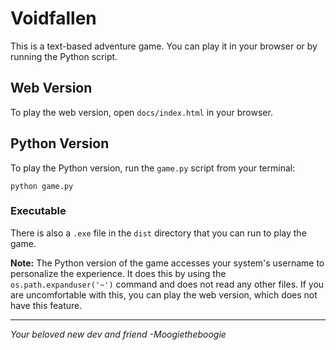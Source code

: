 # Voidfallen

This is a text-based adventure game. You can play it in your browser or by running the Python script.

## Web Version

To play the web version, open `docs/index.html` in your browser.

## Python Version

To play the Python version, run the `game.py` script from your terminal:

```
python game.py
```

### Executable

There is also a `.exe` file in the `dist` directory that you can run to play the game.

**Note:** The Python version of the game accesses your system's username to personalize the experience. It does this by using the `os.path.expanduser('~')` command and does not read any other files. If you are uncomfortable with this, you can play the web version, which does not have this feature.

---

*Your beloved new dev and friend -Moogietheboogie*